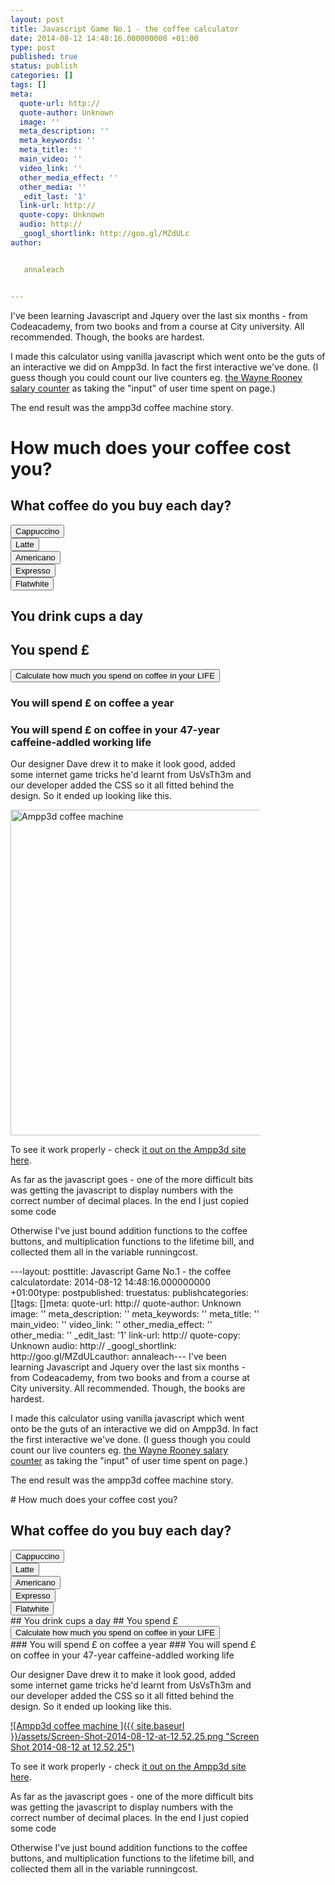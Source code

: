 ```yaml
---
layout: post
title: Javascript Game No.1 - the coffee calculator
date: 2014-08-12 14:48:16.000000000 +01:00
type: post
published: true
status: publish
categories: []
tags: []
meta:
  quote-url: http://
  quote-author: Unknown
  image: ''
  meta_description: ''
  meta_keywords: ''
  meta_title: ''
  main_video: ''
  video_link: ''
  other_media_effect: ''
  other_media: ''
  _edit_last: '1'
  link-url: http://
  quote-copy: Unknown
  audio: http://
  _googl_shortlink: http://goo.gl/MZdULc
author:


   annaleach


---
```

<p>I've been learning Javascript and Jquery over the last six months - from Codeacademy, from two books and from a course at City university. All recommended. Though, the books are hardest. </p>
<p>I made this calculator using vanilla javascript which went onto be the guts of an interactive we did on Ampp3d. In fact the first interactive we've done. (I guess though you could count our live counters eg. <a href="http://ampp3d.mirror.co.uk/2014/02/21/wayne-rooney-earnings/">the Wayne Rooney salary counter</a> as taking the "input" of user time spent on page.) </p>
<p>The end result was the ampp3d coffee machine story. </p>
<style>
			.active{ }<br />
			.hidden {display: none;}<br />
			.red {background-color:red;}</p>
</style>
<h1> How much does your coffee cost you?</h1>
<h2> What coffee do you buy each day? </h2>
<div id = "wrapper"; style="float: left; width: 400px; height: 150px">
<div class="button" id="cappuccino"><button>Cappuccino</button></div>
<div class="button" id="latte"><button>Latte</button></div>
<div class="button" id="americano"><button>Americano</button></div>
<div class="button" id="expresso"><button>Expresso</button></div>
<div class="button" id="flatwhite"><button>Flatwhite</button></div>
<div id = "day-wrapper"; style="float: right; width: 400px; height: 150px">
<h2 id="cupsTotal"> You drink <span id="youDrink"> </span> cups a day</h2>
<h2 id="dayCostResult">You spend £<span id="youSpend"> </span></h2>
<div class="button" id="calculate"><button>Calculate how much you spend on coffee in your LIFE</button></div>
<div id="results-wrapper">
<h3 id="yearCostResult" class="red">You will spend £<span id="youSpendYear"> </span> on coffee a year</h3>
<h3 id="lifeCostResult" class="red">You will spend £ <span id="youSpendLife"> </span> on coffee in your 47-year caffeine-addled working life </h3>
</p></div>
<p>		<script src="http://annaleach.net/wp-content/uploads/2014/08/coffee-machine-final.js"></script></p>
<p>Our designer Dave drew it to make it look good, added some internet game tricks he'd learnt from UsVsTh3m and our developer added the CSS so it all fitted behind the design. So it ended up looking like this. </p>
<p><a href="http://annaleach.net/wp-content/uploads/2014/08/Screen-Shot-2014-08-12-at-12.52.25.png"><img src="{{ site.baseurl }}/assets/Screen-Shot-2014-08-12-at-12.52.25.png" alt="Ampp3d coffee machine " title="Screen Shot 2014-08-12 at 12.52.25" width="470" height="521" class="aligncenter size-full wp-image-270" /></a></p>
<p>To see it work properly - check <a href="http://ampp3d.mirror.co.uk/2014/07/22/how-much-will-you-spend-on-coffee-in-your-lifetime-waaay-too-much/">it out on the Ampp3d site here</a>. </p>
<p>As far as the javascript goes - one of the more difficult bits was getting the javascript to display numbers with the correct number of decimal places. In the end I just copied some code </p>
<p>Otherwise I've just bound addition functions to the coffee buttons, and multiplication functions to the lifetime bill, and collected them all in the variable runningcost. </p>
---layout: posttitle: Javascript Game No.1 - the coffee calculatordate: 2014-08-12 14:48:16.000000000 +01:00type: postpublished: truestatus: publishcategories: []tags: []meta:  quote-url: http://  quote-author: Unknown  image: ''  meta_description: ''  meta_keywords: ''  meta_title: ''  main_video: ''  video_link: ''  other_media_effect: ''  other_media: ''  _edit_last: '1'  link-url: http://  quote-copy: Unknown  audio: http://  _googl_shortlink: http://goo.gl/MZdULcauthor:   annaleach---
I've been learning Javascript and Jquery over the last six months - from Codeacademy, from two books and from a course at City university. All recommended. Though, the books are hardest. 

I made this calculator using vanilla javascript which went onto be the guts of an interactive we did on Ampp3d. In fact the first interactive we've done. (I guess though you could count our live counters eg. [the Wayne Rooney salary counter](http://ampp3d.mirror.co.uk/2014/02/21/wayne-rooney-earnings/) as taking the "input" of user time spent on page.) 

The end result was the ampp3d coffee machine story. 
<style>.active{ }<br />.hidden {display: none;}<br />.red {background-color:red;}</p></style>#  How much does your coffee cost you?
##  What coffee do you buy each day? 
<div id = "wrapper"; style="float: left; width: 400px; height: 150px"><div class="button" id="cappuccino"><button>Cappuccino</button></div><div class="button" id="latte"><button>Latte</button></div><div class="button" id="americano"><button>Americano</button></div><div class="button" id="expresso"><button>Expresso</button></div><div class="button" id="flatwhite"><button>Flatwhite</button></div><div id = "day-wrapper"; style="float: right; width: 400px; height: 150px">##  You drink <span id="youDrink"> </span> cups a day
## You spend £<span id="youSpend"> </span>
<div class="button" id="calculate"><button>Calculate how much you spend on coffee in your LIFE</button></div><div id="results-wrapper">### You will spend £<span id="youSpendYear"> </span> on coffee a year
### You will spend £ <span id="youSpendLife"> </span> on coffee in your 47-year caffeine-addled working life 
</div>


Our designer Dave drew it to make it look good, added some internet game tricks he'd learnt from UsVsTh3m and our developer added the CSS so it all fitted behind the design. So it ended up looking like this. 

[![Ampp3d coffee machine ]({{ site.baseurl }}/assets/Screen-Shot-2014-08-12-at-12.52.25.png "Screen Shot 2014-08-12 at 12.52.25")](http://annaleach.net/wp-content/uploads/2014/08/Screen-Shot-2014-08-12-at-12.52.25.png)

To see it work properly - check [it out on the Ampp3d site here](http://ampp3d.mirror.co.uk/2014/07/22/how-much-will-you-spend-on-coffee-in-your-lifetime-waaay-too-much/). 

As far as the javascript goes - one of the more difficult bits was getting the javascript to display numbers with the correct number of decimal places. In the end I just copied some code 

Otherwise I've just bound addition functions to the coffee buttons, and multiplication functions to the lifetime bill, and collected them all in the variable runningcost. 
